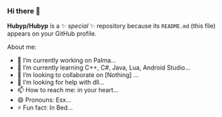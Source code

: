 ### Hi there 👋

**Hubyp/Hubyp** is a ✨ _special_ ✨ repository because its `README.md` (this file) appears on your GitHub profile.

About me:

- 🔭 I’m currently working on Palma...
- 🌱 I’m currently learning C++, C#, Java, Lua, Android Studio...
- 👯 I’m looking to collaborate on [Nothing] ...
- 🤔 I’m looking for help with dll...
- 📫 How to reach me: in your heart...
- 😄 Pronouns: Esx...
- ⚡ Fun fact: In  Bed...
